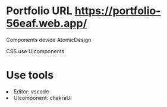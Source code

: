 # Portfolio URL https://portfolio-56eaf.web.app/

Components devide AtomicDesign
<p>CSS use UIcomponents</p>

# Use tools

<li> Editor: vscode
  <li>UIcomponent:  chakraUI
   
 
